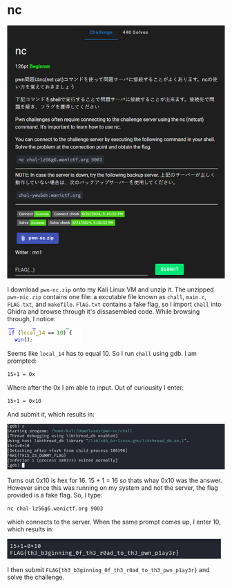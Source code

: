 # nc

![](../images/nc-part-1.png)

I download `pwn-nc.zip` onto my Kali Linux VM and unzip it. The unzipped `pwn-nic.zip` contains one file: a excutable file known as `chall`, `main.c`, `FLAG.txt`, and `makefile`. `FlAG.txt` contains a fake flag, so I import `chall` into Ghidra and browse through it's dissasembled code. While browsing through, I notice:

![](../images/nc-part-4.png)

Seems like `local_14` has to equal 10. So I run `chall` using gdb. I am prompted:

```txt
15+1 = 0x
```

Where after the 0x I am able to input. Out of curiousity I enter:

```txt
15+1 = 0x10
```

And submit it, which results in:

![](../images/nc-part-6.png)

Turns out 0x10 is hex for 16. 15 + 1 = 16 so thats whay 0x10 was the answer. However since this was running on my system and not the server, the flag provided is a fake flag. So, I type:

```txt
nc chal-lz56g6.wanictf.org 9003
```

which connects to the server. When the same prompt comes up, I enter 10, which results in:

![](../images/nc-part-7.png)

I then submit `FLAG{th3_b3ginning_0f_th3_r0ad_to_th3_pwn_p1ay3r}` and solve the challenge. 


